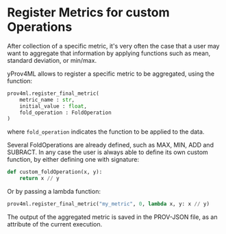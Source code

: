 
# Register Metrics for custom Operations

After collection of a specific metric, it's very often the case that a user may want to aggregate that information by applying functions such as mean, standard deviation, or min/max. 

yProv4ML allows to register a specific metric to be aggregated, using the function: 

```python
prov4ml.register_final_metric(
    metric_name : str,
    initial_value : float,
    fold_operation : FoldOperation
) 
```

where `fold_operation` indicates the function to be applied to the data. 

Several FoldOperations are already defined, such as MAX, MIN, ADD and SUBRACT. 
In any case the user is always able to define its own custom function, by either defining one with signature: 

```python
def custom_foldOperation(x, y): 
    return x // y
```

Or by passing a lambda function: 

```python
prov4ml.register_final_metric("my_metric", 0, lambda x, y: x // y) 
```

The output of the aggregated metric is saved in the PROV-JSON file, as an attribute of the current execution. 